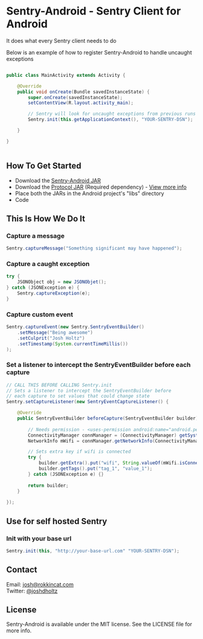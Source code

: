 # Sentry-Android - Sentry Client for Android
It does what every Sentry client needs to do

Below is an example of how to register Sentry-Android to handle uncaught exceptions

```` java

public class MainActivity extends Activity {

	@Override
	public void onCreate(Bundle savedInstanceState) {
		super.onCreate(savedInstanceState);
		setContentView(R.layout.activity_main);

		// Sentry will look for uncaught exceptions from previous runs and send them		
		Sentry.init(this.getApplicationContext(), "YOUR-SENTRY-DSN");

	}

}
		
````

## How To Get Started
- Download the [Sentry-Android JAR](https://github.com/joshdholtz/Sentry-Android/raw/master/builds/sentry-0.1.4.jar)
- Download the [Protocol JAR](https://github.com/joshdholtz/Protocol-Android/raw/master/builds/protocol-1.0.4.jar) (Required dependency) - [View more info](https://github.com/joshdholtz/Protocol-Android)
- Place both the JARs in the Android project's "libs" directory
- Code

## This Is How We Do It

### Capture a message
```` java
Sentry.captureMessage("Something significant may have happened");

````

### Capture a caught exception
```` java
try {
	JSONObject obj = new JSONObjet();
} catch (JSONException e) { 
	Sentry.captureException(e);
}

````

### Capture custom event
```` java
Sentry.captureEvent(new Sentry.SentryEventBuilder()
	.setMessage("Being awesome")
	.setCulprit("Josh Holtz")
	.setTimestamp(System.currentTimeMillis())
);

````

### Set a listener to intercept the SentryEventBuilder before each capture
```` java
// CALL THIS BEFORE CALLING Sentry.init
// Sets a listener to intercept the SentryEventBuilder before 
// each capture to set values that could change state
Sentry.setCaptureListener(new SentryEventCaptureListener() {

	@Override
	public SentryEventBuilder beforeCapture(SentryEventBuilder builder) {
		
		// Needs permission - <uses-permission android:name="android.permission.ACCESS_NETWORK_STATE" />
		ConnectivityManager connManager = (ConnectivityManager) getSystemService(CONNECTIVITY_SERVICE);
		NetworkInfo mWifi = connManager.getNetworkInfo(ConnectivityManager.TYPE_WIFI);

		// Sets extra key if wifi is connected
		try {
			builder.getExtra().put("wifi", String.valueOf(mWifi.isConnected()));
			builder.getTags().put("tag_1", "value_1");
		} catch (JSONException e) {}
		
		return builder;
	}
	
});

````

## Use for self hosted Sentry

### Init with your base url
```` java
Sentry.init(this, "http://your-base-url.com" "YOUR-SENTRY-DSN");

````

## Contact

Email: [josh@rokkincat.com](mailto:josh@rokkincat.com)<br/>
Twitter: [@joshdholtz](http://twitter.com/joshdholtz)

## License

Sentry-Android is available under the MIT license. See the LICENSE file for more info.
